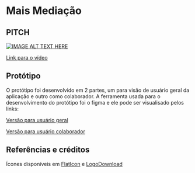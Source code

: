 # Mais Mediação

## PITCH

[![IMAGE ALT TEXT HERE](https://img.youtube.com/vi/wGG-nZALO4g/0.jpg)](https://www.youtube.com/watch?v=wGG-nZALO4g)

[Link para o vídeo]("https://youtu.be/wGG-nZALO4g")

## Protótipo 

O protótipo foi desenvolvido em 2 partes, um para visão de usuário geral da aplicação e outro como colaborador. A ferramenta usada para o desenvolvimento do protótipo foi o figma e ele pode ser visualisado pelos links:

[Versão para usuário geral](https://www.figma.com/proto/e5Fr450I2yEuoZ6EGpaexa/LUA-Fluxo-comum?node-id=52%3A1080&scaling=min-zoom)

[Versão para usuário colaborador](https://www.figma.com/proto/Ggpn0jFXcvLkIquz0AXQek/LUA-Fluxo-Colaborador?node-id=52%3A1080&scaling=min-zoom)

## Referências e créditos

Ícones disponíveis em [FlatIcon]('http://www.flaticon.com/') e [LogoDownload]('http://logodownload.org')